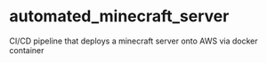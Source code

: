 # automated_minecraft_server
CI/CD pipeline that deploys a minecraft server onto AWS via docker container
